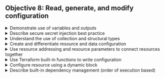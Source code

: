 
## Objective 8: Read, generate, and modify configuration	


<details><summary>Demonstrate use of variables and outputs</summary>
<p>
Input Variables,Output Variables
</p>

</details>

<details><summary>Describe secure secret injection best practice</summary>
<p>
Vault Provider for Terraform
</p>

</details>

<details><summary>Understand the use of collection and structural types</summary>
<p>
Complex Types
</p>

</details>

<details><summary>Create and differentiate resource and data configuration</summary>
<p>
Resources, Data Sources
</p>

</details>

<details><summary>Use resource addressing and resource parameters to connect resources together</summary>
<p>
Resource Addressing

References to Named Values
</p>

</details>

<details><summary>Use Terraform built-in functions to write configuration</summary>
<p>
Built-in Functions
</p>

</details>

<details><summary>Configure resource using a dynamic block</summary>
<p>
Dynamic Blocks
</p>

</details>

<details><summary>Describe built-in dependency management (order of execution based)</summary>
<p>
Resource Dependencies
</p>

</details>